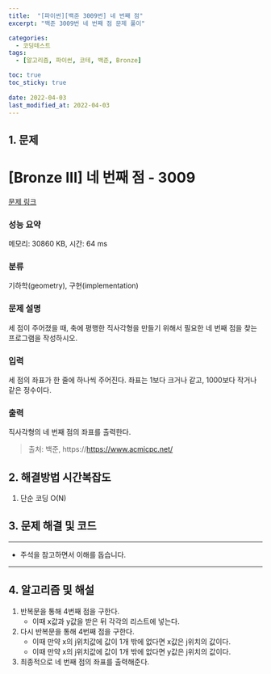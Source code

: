 ```yaml
---
title:  "[파이썬][백준 3009번] 네 번째 점"
excerpt: "백준 3009번 네 번째 점 문제 풀이"

categories:
  - 코딩테스트
tags:
  - [알고리즘, 파이썬, 코테, 백준, Bronze]

toc: true
toc_sticky: true
 
date: 2022-04-03
last_modified_at: 2022-04-03
---
```


## 1. 문제

# [Bronze III] 네 번째 점 - 3009 

[문제 링크](https://www.acmicpc.net/problem/3009) 

### 성능 요약

메모리: 30860 KB, 시간: 64 ms

### 분류

기하학(geometry), 구현(implementation)

### 문제 설명

<p>세 점이 주어졌을 때, 축에 평행한 직사각형을 만들기 위해서 필요한 네 번째 점을 찾는 프로그램을 작성하시오.</p>

### 입력 

 <p>세 점의 좌표가 한 줄에 하나씩 주어진다. 좌표는 1보다 크거나 같고, 1000보다 작거나 같은 정수이다.</p>

### 출력 

 <p>직사각형의 네 번째 점의 좌표를 출력한다.</p>




> 출처: 백준, https://https://www.acmicpc.net/

## 2. 해결방법 시간복잡도

1. 단순 코딩 O(N)


## 3. 문제 해결 및 코드
--- 

<script src="https://gist.github.com/cmblir/dbe097fb4f83dfe9a9130c57d4fba857.js"></script>

- 주석을 참고하면서 이해를 돕습니다.
---

## 4. 알고리즘 및 해설

1. 반복문을 통해 4번째 점을 구한다.
    - 이때 x값과 y값을 받은 뒤 각각의 리스트에 넣는다.
2. 다시 반복문을 통해 4번째 점을 구한다.
    - 이때 만약 x의 j위치값에 값이 1개 밖에 없다면 x값은 j위치의 값이다.
    - 이때 만약 x의 j위치값에 값이 1개 밖에 없다면 y값은 j위치의 값이다.
3. 최종적으로 네 번째 점의 좌표를 출력해준다.